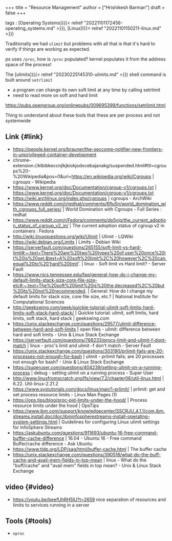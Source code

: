 +++
title = "Resource Management"
author = ["Hrishikesh Barman"]
draft = false
+++

tags
: [Operating Systems]({{< relref "20221101172456-operating_systems.md" >}}), [Linux]({{< relref "20221101150211-linux.md" >}})

Traditionally we had `ulimit` but problems with all that is that it's hard to verify if things are working as expected.

ps uses `/proc`, how is `/proc` populated? kernel populates it from the address space of the process!

The [ulimits]({{< relref "20230225145310-ulimits.md" >}}) shell command is built around `setrlimit`

-   a program can change its own soft limit at any time by calling setrlimit
-   need to read more on soft and hard limit

<https://pubs.opengroup.org/onlinepubs/009695399/functions/setrlimit.html>

Thing to understand about these tools that these are per process and not systemwide


## Link {#link}

-   <https://people.kernel.org/brauner/the-seccomp-notifier-new-frontiers-in-unprivileged-container-development>
-   chrome-extension://klbibkeccnjlkjkiokjodocebajanakg/suspended.html#ttl=cgroups%20-%20Wikipedia&amp;pos=0&amp;uri=<https://en.wikipedia.org/wiki/Cgroups> | cgroups - Wikipedia
-   <https://www.kernel.org/doc/Documentation/cgroup-v1/cgroups.txt> | <https://www.kernel.org/doc/Documentation/cgroup-v1/cgroups.txt>
-   <https://wiki.archlinux.org/index.php/cgroups> | cgroups - ArchWiki
-   <https://www.reddit.com/r/redhat/comments/6flu5n/world_domination_with_cgroups_full_series/> | World Domination with Cgroups - Full Series : redhat
-   <https://www.reddit.com/r/Fedora/comments/dp5vjq/the_current_adoption_status_of_cgroup_v2_in/> | The current adoption status of cgroup v2 in containers : Fedora
-   <http://wiki.linuxquestions.org/wiki/Ulimit> | Ulimit - LQWiki
-   <https://wiki.debian.org/Limits> | Limits - Debian Wiki
-   <https://serverfault.com/questions/265155/soft-limit-vs-hard-limit#:~:text=There%20are%20two%20types%20of,user%20once%20it%20is%20set.&text=A%20soft%20limit%2C%20however%2C%20can,equal%20to%20'hard%20limit>'. | linux - Soft limit vs Hard limit? - Server Fault
-   <https://www.nics.tennessee.edu/faq/general-how-do-i-change-my-default-limits-stack-size-core-file-size-etc#:~:text=The%20soft%20limit%20is%20the,decreased%2C%20but%20its%20not%20recommended>. | General: How do I change my default limits for stack size, core file size, etc.? | National Institute for Computational Sciences
-   <http://geekswing.com/geek/quickie-tutorial-ulimit-soft-limits-hard-limits-soft-stack-hard-stack/> | Quickie tutorial: ulimit, soft limits, hard limits, soft stack, hard stack | geekswing.com
-   <https://unix.stackexchange.com/questions/29577/ulimit-difference-between-hard-and-soft-limits> | open files - ulimit: difference between hard and soft limits - Unix &amp; Linux Stack Exchange
-   <https://serverfault.com/questions/788233/procs-limit-and-ulimit-f-dont-match> | linux - proc's limit and ulimit -f don't match - Server Fault
-   <https://unix.stackexchange.com/questions/303190/prlimit-fails-are-20-processes-not-enough-for-bash> | ulimit - prlimit fails; are 20 processes not enough for bash? - Unix &amp; Linux Stack Exchange
-   <https://superuser.com/questions/404239/setting-ulimit-on-a-running-process> | debug - setting ulimit on a running process - Super User
-   <http://www.linuxfromscratch.org/lfs/view/7.2/chapter06/util-linux.html> | 6.22. Util-linux-2.21.2
-   <https://www.systutorials.com/docs/linux/man/1-prlimit/> | prlimit: get and set process resource limits - Linux Man Pages (1)
-   <https://ops.tips/blog/proc-pid-limits-under-the-hood/> | Process resource limits under the hood | OpsTips
-   <https://www.ibm.com/support/knowledgecenter/SSCRJU_4.1.1/com.ibm.streams.install.doc/doc/ibminfospherestreams-install-operating-system-settings.html> | Guidelines for configuring Linux ulimit settings for InfoSphere Streams
-   <https://askubuntu.com/questions/911693/ubuntu-16-free-command-buffer-cache-difference> | 16.04 - Ubuntu 16 - Free command Buffer/cache difference - Ask Ubuntu
-   <https://www.tldp.org/LDP/sag/html/buffer-cache.html> | The buffer cache
-   <https://unix.stackexchange.com/questions/390518/what-do-the-buff-cache-and-avail-mem-fields-in-top-mean> | linux - What do the "buff/cache" and "avail mem" fields in top mean? - Unix &amp; Linux Stack Exchange


## video {#video}

-   <https://youtu.be/beefUhRH5lU?t=2659> nice separation of resources and limits to services running in a server


## Tools {#tools}

-   `nproc`
